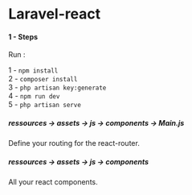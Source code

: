 
# Laravel-react

#### 1 - Steps

Run :   

1 - ```npm install```     
2 - ```composer install```   
3 - ```php artisan key:generate```   
4 - ```npm run dev```   
5 - ```php artisan serve```     

##### ressources -> assets -> js -> components -> Main.js   
Define your routing for the react-router.

##### ressources -> assets -> js -> components 
All your react components. 

